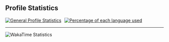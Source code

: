 ## Profile Statistics
<a href="https://github.com/thorbm1500">
  <img width=475 align="center" style="margin:0;" alt="General Profile Statistics" src="https://github-readme-stats-thors-projects-0469a0cc.vercel.app/api?username=thorbm1500&line_height=30&include_all_commits=true&hide=prs&show_icons=true&hide_title=true&hide_border&theme=github_dark"/><img width="10" src="transparent_spacer.png"></img>‎<img height=168 align="center" alt="Percentage of each language used" src="https://github-readme-stats-thors-projects-0469a0cc.vercel.app/api/top-langs/?username=thorbm1500&size_weight=1&count_weight=0&text_bold=true&layout=compact&hide_title=true&theme=github_dark"/>‎
</a>

---

<a href="https://github.com/thorbm1500">
  <img width=475 align="left" alt="WakaTime Statistics" src="https://github-readme-stats-thors-projects-0469a0cc.vercel.app/api/wakatime?username=thorbm&layout&langs_count=5&hide_title=true&theme=github_dark" />
</a>
